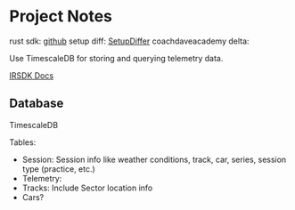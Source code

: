 # Project Notes

rust sdk: [github](https://github.com/superfell/iracing-telem)
setup diff: [SetupDiffer](https://svappslab.com/iRacing/SetupDiffer)
coachdaveacademy delta:

Use TimescaleDB for storing and querying telemetry data.

[IRSDK Docs](https://sajax.github.io/irsdkdocs/)

## Database

TimescaleDB

Tables:

- Session: Session info like weather conditions, track, car, series, session type (practice, etc.)
- Telemetry:
- Tracks: Include Sector location info
- Cars?
